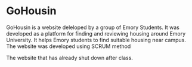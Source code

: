 # GoHousin

GoHousin is a website deleloped by a group of Emory Students.
It was developed as a platform for finding and reviewing housing around Emory University. It helps Emory students to find suitable housing near campus. The website was developed using SCRUM method

The website that has already shut down after class.
